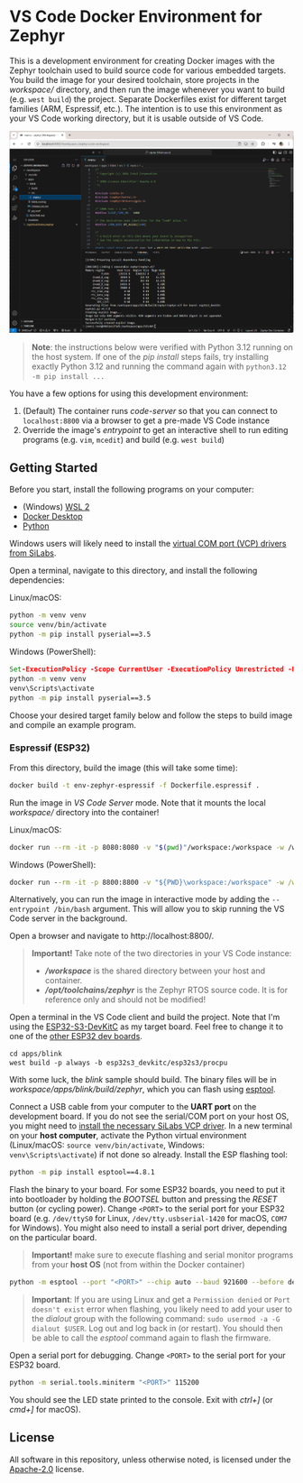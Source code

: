 # VS Code Docker Environment for Zephyr

This is a development environment for creating Docker images with the Zephyr toolchain used to build source code for various embedded targets. You build the image for your desired toolchain, store projects in the *workspace/* directory, and then run the image whenever you want to build (e.g. `west build`) the project. Separate Dockerfiles exist for different target families (ARM, Espressif, etc.). The intention is to use this environment as your VS Code working directory, but it is usable outside of VS Code.

![Screen Blink Build](.images/screen-blink-build.png)

> **Note**: the instructions below were verified with Python 3.12 running on the host system. If one of the *pip install* steps fails, try installing exactly Python 3.12 and running the command again with `python3.12 -m pip install ...`

You have a few options for using this development environment:

 1. (Default) The container runs *code-server* so that you can connect to `localhost:8800` via a browser to get a pre-made VS Code instance
 2. Override the image's *entrypoint* to get an interactive shell to run editing programs (e.g. `vim`, `mcedit`) and build (e.g. `west build`)

## Getting Started

Before you start, install the following programs on your computer:

 * (Windows) [WSL 2](https://learn.microsoft.com/en-us/windows/wsl/install)
 * [Docker Desktop](https://www.docker.com/products/docker-desktop/)
 * [Python](https://www.python.org/downloads/)

Windows users will likely need to install the [virtual COM port (VCP) drivers from SiLabs](https://www.silabs.com/developers/usb-to-uart-bridge-vcp-drivers?tab=downloads).

Open a terminal, navigate to this directory, and install the following dependencies:

Linux/macOS:

```sh
python -m venv venv
source venv/bin/activate
python -m pip install pyserial==3.5
```

Windows (PowerShell):

```bat
Set-ExecutionPolicy -Scope CurrentUser -ExecutionPolicy Unrestricted -Force
python -m venv venv
venv\Scripts\activate
python -m pip install pyserial==3.5
```

Choose your desired target family below and follow the steps to build image and compile an example program.

### Espressif (ESP32)

From this directory, build the image (this will take some time):

```sh
docker build -t env-zephyr-espressif -f Dockerfile.espressif .
```

Run the image in *VS Code Server* mode. Note that it mounts the local *workspace/* directory into the container!

Linux/macOS:

```sh
docker run --rm -it -p 8080:8080 -v "$(pwd)"/workspace:/workspace -w /workspace env-zephyr-espressif
```

Windows (PowerShell):

```bat
docker run --rm -it -p 8800:8800 -v "${PWD}\workspace:/workspace" -w /workspace env-zephyr-espressif
```

Alternatively, you can run the image in interactive mode by adding the `--entrypoint /bin/bash` argument. This will allow you to skip running the VS Code server in the background.

Open a browser and navigate to http://localhost:8800/.

> **Important!** Take note of the two directories in your VS Code instance:
> * ***/workspace*** is the shared directory between your host and container.
> * ***/opt/toolchains/zephyr*** is the Zephyr RTOS source code. It is for reference only and should not be modified!

Open a terminal in the VS Code client and build the project. Note that I'm using the [ESP32-S3-DevKitC](https://docs.espressif.com/projects/esp-idf/en/stable/esp32s3/hw-reference/esp32s3/user-guide-devkitc-1.html) as my target board. Feel free to change it to one of the [other ESP32 dev boards](https://docs.zephyrproject.org/latest/boards/index.html#vendor=espressif).

```
cd apps/blink
west build -p always -b esp32s3_devkitc/esp32s3/procpu
```

With some luck, the *blink* sample should build. The binary files will be in *workspace/apps/blink/build/zephyr*, which you can flash using [esptool](https://docs.espressif.com/projects/esptool/en/latest/esp32/).

Connect a USB cable from your computer to the **UART port** on the development board. If you do not see the serial/COM port on your host OS, you might need to [install the necessary SiLabs VCP driver](https://www.silabs.com/developers/usb-to-uart-bridge-vcp-drivers?tab=downloads). In a new terminal on your **host computer**, activate the Python virtual environment (Linux/macOS: `source venv/bin/activate`, Windows: `venv\Scripts\activate`) if not done so already. Install the ESP flashing tool:

```sh
python -m pip install esptool==4.8.1
```

Flash the binary to your board. For some ESP32 boards, you need to put it into bootloader by holding the *BOOTSEL* button and pressing the *RESET* button (or cycling power). Change `<PORT>` to the serial port for your ESP32 board (e.g. `/dev/ttyS0` for Linux, `/dev/tty.usbserial-1420` for macOS, `COM7` for Windows). You might also need to install a serial port driver, depending on the particular board.

> **Important!** make sure to execute flashing and serial monitor programs from your **host OS** (not from within the Docker container)

```sh
python -m esptool --port "<PORT>" --chip auto --baud 921600 --before default_reset --after hard_reset write_flash -u --flash_mode keep --flash_freq 40m --flash_size detect 0x0 workspace/apps/blink/build/zephyr/zephyr.bin
```

> **Important**: If you are using Linux and get a `Permission denied` or `Port doesn't exist` error when flashing, you likely need to add your user to the *dialout* group with the following command: `sudo usermod -a -G dialout $USER`. Log out and log back in (or restart). You should then be able to call the *esptool* command again to flash the firmware.

Open a serial port for debugging. Change `<PORT>` to the serial port for your ESP32 board.

```sh
python -m serial.tools.miniterm "<PORT>" 115200
```

You should see the LED state printed to the console. Exit with *ctrl+]* (or *cmd+]* for macOS).

## License

All software in this repository, unless otherwise noted, is licensed under the [Apache-2.0](https://www.apache.org/licenses/LICENSE-2.0) license.
